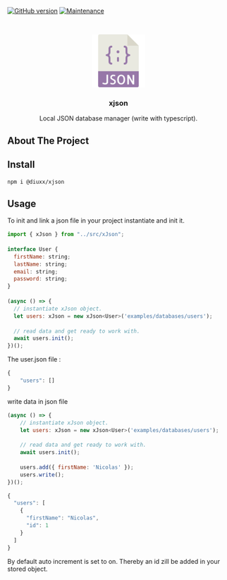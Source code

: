 ﻿[![GitHub version](https://img.shields.io/github/last-commit/Diuxx/xjson)](https://https://github.com/Diuxx/xjson) [![Maintenance](https://img.shields.io/badge/Maintained%3F-yes-green.svg)](https://https://github.com/Diuxx/xjson/graphs/commit-activity)

<br />
<p align="center">
  <a href="https://https://github.com/Diuxx/xjson">
    <img src="json.svg" alt="Logo" width="120" height="120">
  </a>

  <h3 align="center">xjson</h3>

  <p align="center">
    Local JSON database manager (write with typescript).
  </p>
</p>

<!-- ABOUT THE PROJECT -->
## About The Project

## Install

```sh
npm i @diuxx/xjson
```

## Usage

To init and link a json file in your project instantiate and init it.

```js
import { xJson } from "../src/xJson";

interface User {
  firstName: string;
  lastName: string;
  email: string;
  password: string;
}

(async () => {
  // instantiate xJson object.
  let users: xJson = new xJson<User>('examples/databases/users');

  // read data and get ready to work with.
  await users.init();
})();
```
The user.json file :

```js
{
    "users": []
}
```

write data in json file

```js
(async () => {
    // instantiate xJson object.
    let users: xJson = new xJson<User>('examples/databases/users');

    // read data and get ready to work with.
    await users.init();

    users.add({ firstName: 'Nicolas' });
    users.write();
})();
```

```js
{
  "users": [
    {
      "firstName": "Nicolas",
      "id": 1
    }
  ]
}
```

By default auto increment is set to on. Thereby an id zill be added in your stored object.
